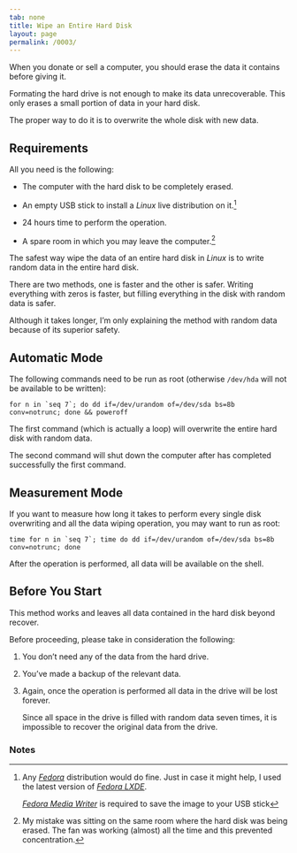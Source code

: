 ```yaml
---
tab: none
title: Wipe an Entire Hard Disk
layout: page
permalink: /0003/
---
```


When you donate or sell a computer, you should erase the data it contains before giving it.

Formating the hard drive is not enough to make its data unrecoverable. This only erases a small portion of data in your hard disk.

The proper way to do it is to overwrite the whole disk with new data.

## Requirements

All you need is the following:

* The computer with the hard disk to be completely erased.

* An empty USB stick to install a _Linux_ live distribution on it.[^live-usb]

[^live-usb]: Any [_Fedora_](https://getfedora.org/) distribution would do fine. Just in case it might help, I used the latest version of [_Fedora LXDE_](https://spins.fedoraproject.org/lxde/).

	[_Fedora Media Writer_](https://github.com/MartinBriza/MediaWriter/releases/latest) is required to save the image to your USB stick

* 24 hours time to perform the operation.

* A spare room in which you may leave the computer.[^spare-room]

[^spare-room]: My mistake was sitting on the same room where the hard disk was being erased. The fan was working (almost) all the time and this prevented concentration.

The safest way wipe the data of an entire hard disk in _Linux_ is to write random data in the entire hard disk.

There are two methods, one is faster and the other is safer. Writing everything with zeros is faster, but filling everything in the disk with random data is safer.

Although it takes longer, I’m only explaining the method with random data because of its superior safety.

## Automatic Mode

The following commands need to be run as root (otherwise `/dev/hda` will not be available to be written):

```
for n in `seq 7`; do dd if=/dev/urandom of=/dev/sda bs=8b conv=notrunc; done && poweroff
```

The first command (which is actually a loop) will overwrite the entire hard disk with random data.

The second command will shut down the computer after has completed successfully the first command.


## Measurement Mode

If you want to measure how long it takes to perform every single disk overwriting and all the data wiping operation, you may want to run as root:

```
time for n in `seq 7`; time do dd if=/dev/urandom of=/dev/sda bs=8b conv=notrunc; done
```

After the operation is performed, all data will be available on the shell.


## Before You Start

This method works and leaves all data contained in the hard disk beyond recover.

Before proceeding, please take in consideration the following:

1. You don’t need any of the data from the hard drive.

1. You’ve made a backup of the relevant data.

1. Again, once the operation is performed all data in the drive will be lost forever.

	Since all space in the drive is filled with random data seven times, it is impossible to recover the original data from the drive.
	

### Notes
